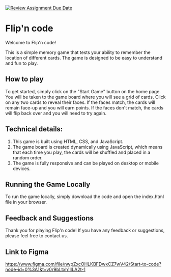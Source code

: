 [![Review Assignment Due Date](https://classroom.github.com/assets/deadline-readme-button-24ddc0f5d75046c5622901739e7c5dd533143b0c8e959d652212380cedb1ea36.svg)](https://classroom.github.com/a/XiFIQTfY)
# Flip'n code

Welcome to Flip'n code!

This is a simple memory game that tests your ability to remember the location of different cards. The game is designed to be easy to understand and fun to play.

## How to play

To get started, simply click on the "Start Game" button on the home page. You will be taken to the game board where you will see a grid of cards. Click on any two cards to reveal their faces. If the faces match, the cards will remain face-up and you will earn points. If the faces don't match, the cards will flip back over and you will need to try again.

## Technical details:

1. This game is built using HTML, CSS, and JavaScript.
2. The game board is created dynamically using JavaScript, which means that each time you play, the cards will be shuffled and placed in a random order.
3. The game is fully responsive and can be played on desktop or mobile devices.

## Running the Game Locally

To run the game locally, simply download the code and open the index.html file in your browser.


## Feedback and Suggestions

Thank you for playing Flip'n code! If you have any feedback or suggestions, please feel free to contact us.

## Link to Figma

https://www.figma.com/file/nwpZxcOHLKBFDwxCZ7wV42/Start-to-code?node-id=0%3A1&t=v0r9bLtxh1lILA2t-1
